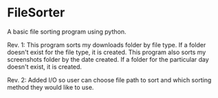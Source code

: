 # FileSorter
A basic file sorting program using python.

Rev. 1: 
    This program sorts my downloads folder by file type. If a folder doesn't exist for the file type, it is created.
    This program also sorts my screenshots folder by the date created. If a folder for the particular day doesn't exist, it is created.

Rev. 2:
    Added I/O so user can choose file path to sort and which sorting method they would like to use.